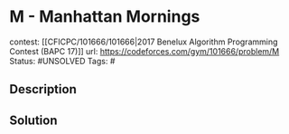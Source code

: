 # M - Manhattan Mornings

contest: [[CFICPC/101666/101666|2017 Benelux Algorithm Programming Contest (BAPC 17)]]
url: https://codeforces.com/gym/101666/problem/M
Status: #UNSOLVED
Tags: #

## Description

## Solution

